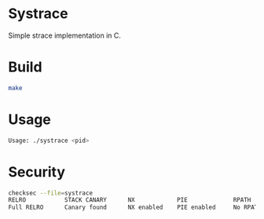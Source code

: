 # Systrace
Simple strace implementation in C.

# Build
```bash
make
```

# Usage
```bash
Usage: ./systrace <pid>
```

# Security
```bash
checksec --file=systrace
RELRO           STACK CANARY      NX            PIE             RPATH      RUNPATH	Symbols		FORTIFY	Fortified	Fortifiable	FILE
Full RELRO      Canary found      NX enabled    PIE enabled     No RPATH   No RUNPATH   No Symbols	Yes	2		2		systrace
```
